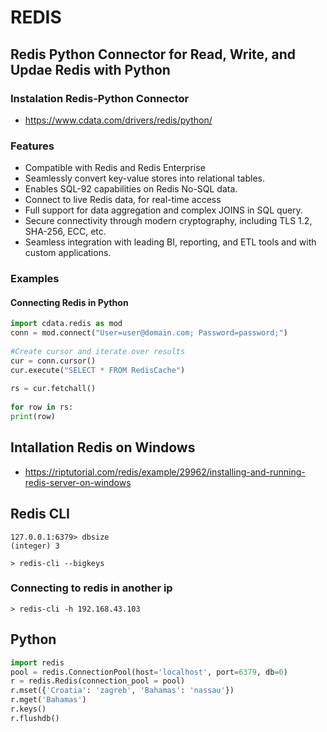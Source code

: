 # REDIS

## Redis Python Connector for Read, Write, and Updae Redis with Python

### Instalation Redis-Python Connector 
- https://www.cdata.com/drivers/redis/python/

### Features
- Compatible with Redis and Redis Enterprise
- Seamlessly convert key-value stores into relational tables.
- Enables SQL-92 capabilities on Redis No-SQL data.
- Connect to live Redis data, for real-time access
- Full support for data aggregation and complex JOINS in SQL query.
- Secure connectivity through modern cryptography, including TLS 1.2, SHA-256, ECC, etc.
- Seamless integration with leading BI, reporting, and ETL tools and with custom applications.


### Examples

#### Connecting Redis in Python
```python
import cdata.redis as mod
conn = mod.connect("User=user@domain.com; Password=password;")
 
#Create cursor and iterate over results
cur = conn.cursor()
cur.execute("SELECT * FROM RedisCache")
 
rs = cur.fetchall()
 
for row in rs:
print(row)
```

## Intallation  Redis on Windows

- https://riptutorial.com/redis/example/29962/installing-and-running-redis-server-on-windows

## Redis CLI

```
127.0.0.1:6379> dbsize
(integer) 3
```

```
> redis-cli --bigkeys
```

### Connecting to redis in another ip
```
> redis-cli -h 192.168.43.103
```

## Python

```python
import redis
pool = redis.ConnectionPool(host='localhost', port=6379, db=0)
r = redis.Redis(connection_pool = pool)
r.mset({'Croatia': 'zagreb', 'Bahamas': 'nassau'})
r.mget('Bahamas')
r.keys()
r.flushdb()
```
